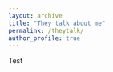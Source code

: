 ```yaml
---
layout: archive
title: "They talk about me"
permalink: /theytalk/
author_profile: true
---
```


Test
